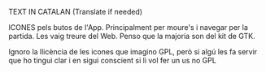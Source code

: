 TEXT IN CATALAN (Translate if needed)

ICONES pels butos de l'App. Principalment per moure's i navegar per la partida. 
Les vaig treure del Web. Penso que la majoria son del kit de GTK.

Ignoro la llicència de les icones que imagino GPL, però si algú les fa servir que ho tingui clar i en sigui conscient si li vol fer un us no GPL
